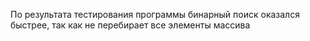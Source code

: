 По результата тестирования программы бинарный поиск оказался быстрее, так как не перебирает все элементы массива